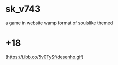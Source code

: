 # sk_v743
a game in website wamp format of soulslike themed
# +18
(https://i.ibb.co/5v0TySf/desenho.gif)
